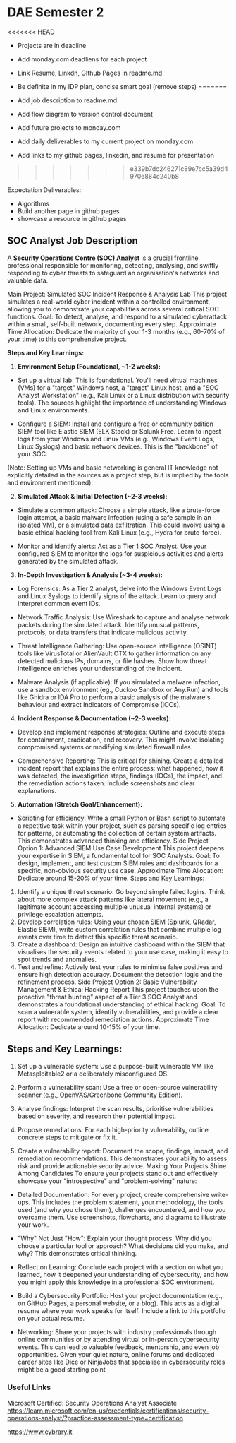 # DAE Semester 2

<<<<<<< HEAD
- Projects are in deadline 
- Add monday.com deadliens for each project
- Link Resume, Linkdn, GIthub Pages in readme.md

- Be definite in my IDP plan, concise smart goal (remove steps)
=======
- Add job description to readme.md
- Add flow diagram to version control document
- Add future projects to monday.com
- Add daily deliverables to my current project on monday.com

- Add links to my github pages, linkedin, and resume for presentation
>>>>>>> e339b7dc246271c89e7cc5a39d4970e884c240b8

Expectation Deliverables: 
- Algorithms
- Build another page in github pages
- showcase a resource in github pages

## SOC Analyst Job Description

A **Security Operations Centre (SOC) Analyst** is a crucial frontline professional responsible for monitoring, detecting, analysing, and swiftly responding to cyber threats to safeguard an organisation's networks and valuable data.

Main Project: Simulated SOC Incident Response & Analysis Lab
This project simulates a real-world cyber incident within a controlled environment, allowing you to demonstrate your capabilities across several critical SOC functions. Goal: To detect, analyse, and respond to a simulated cyberattack within a small, self-built network, documenting every step. Approximate Time Allocation: Dedicate the majority of your 1-3 months (e.g., 60-70% of your time) to this comprehensive project.

**Steps and Key Learnings:**

1. **Environment Setup (Foundational, ~1-2 weeks):**

- Set up a virtual lab: This is foundational. You'll need virtual machines (VMs) for a "target" Windows host, a "target" Linux host, and a "SOC Analyst Workstation" (e.g., Kali Linux or a Linux distribution with security tools). The sources highlight the importance of understanding Windows and Linux environments.

- Configure a SIEM: Install and configure a free or community edition SIEM tool like Elastic SIEM (ELK Stack) or Splunk Free. Learn to ingest logs from your Windows and Linux VMs (e.g., Windows Event Logs, Linux Syslogs) and basic network devices. This is the "backbone" of your SOC.

(Note: Setting up VMs and basic networking is general IT knowledge not explicitly detailed in the sources as a project step, but is implied by the tools and environment mentioned).

2. **Simulated Attack & Initial Detection (~2-3 weeks):**

- Simulate a common attack: Choose a simple attack, like a brute-force login attempt, a basic malware infection (using a safe sample in an isolated VM), or a simulated data exfiltration. This could involve using a basic ethical hacking tool from Kali Linux (e.g., Hydra for brute-force).

- Monitor and identify alerts: Act as a Tier 1 SOC Analyst. Use your configured SIEM to monitor the logs for suspicious activities and alerts generated by the simulated attack.

3. **In-Depth Investigation & Analysis (~3-4 weeks):**

- Log Forensics: As a Tier 2 analyst, delve into the Windows Event Logs and Linux Syslogs to identify signs of the attack. Learn to query and interpret common event IDs.

- Network Traffic Analysis: Use Wireshark to capture and analyse network packets during the simulated attack. Identify unusual patterns, protocols, or data transfers that indicate malicious activity.

- Threat Intelligence Gathering: Use open-source intelligence (OSINT) tools like VirusTotal or AlienVault OTX to gather information on any detected malicious IPs, domains, or file hashes. Show how threat intelligence enriches your understanding of the incident.

- Malware Analysis (if applicable): If you simulated a malware infection, use a sandbox environment (eg., Cuckoo Sandbox or Any.Run) and tools like Ghidra or IDA Pro to perform a basic analysis of the malware's behaviour and extract Indicators of Compromise (IOCs). 

4. **Incident Response & Documentation (~2-3 weeks):**

- Develop and implement response strategies: Outline and execute steps for containment, eradication, and recovery. This might involve isolating compromised systems or modifying simulated firewall rules.

- Comprehensive Reporting: This is critical for shining. Create a detailed incident report that explains the entire process: what happened, how it was detected, the investigation steps, findings (IOCs), the impact, and the remediation actions taken. Include screenshots and clear explanations.

5. **Automation (Stretch Goal/Enhancement):**

- Scripting for efficiency: Write a small Python or Bash script to automate a repetitive task within your project, such as parsing specific log entries for patterns, or automating the collection of certain system artifacts. This demonstrates advanced thinking and efficiency.
Side Project Option 1: Advanced SIEM Use Case Development
This project deepens your expertise in SIEM, a fundamental tool for SOC Analysts. Goal: To design, implement, and test custom SIEM rules and dashboards for a specific, non-obvious security use case. Approximate Time Allocation: Dedicate around 15-20% of your time.
Steps and Key Learnings:

1. Identify a unique threat scenario: Go beyond simple failed logins. Think about more complex attack patterns like lateral movement (e.g., a legitimate account accessing multiple unusual internal systems) or privilege escalation attempts.
2. Develop correlation rules: Using your chosen SIEM (Splunk, QRadar, Elastic SIEM), write custom correlation rules that combine multiple log events over time to detect this specific threat scenario.
3. Create a dashboard: Design an intuitive dashboard within the SIEM that visualises the security events related to your use case, making it easy to spot trends and anomalies.
4. Test and refine: Actively test your rules to minimise false positives and ensure high detection accuracy. Document the detection logic and the refinement process.
Side Project Option 2: Basic Vulnerability Management & Ethical Hacking Report
This project touches upon the proactive "threat hunting" aspect of a Tier 3 SOC Analyst and demonstrates a foundational understanding of ethical hacking. Goal: To scan a vulnerable system, identify vulnerabilities, and provide a clear report with recommended remediation actions. Approximate Time Allocation: Dedicate around 10-15% of your time.

## Steps and Key Learnings:

1. Set up a vulnerable system: Use a purpose-built vulnerable VM like Metasploitable2 or a deliberately misconfigured OS.

2. Perform a vulnerability scan: Use a free or open-source vulnerability scanner (e.g., OpenVAS/Greenbone Community Edition).

3. Analyse findings: Interpret the scan results, prioritise vulnerabilities based on severity, and research their potential impact.

4. Propose remediations: For each high-priority vulnerability, outline concrete steps to mitigate or fix it.

5. Create a vulnerability report: Document the scope, findings, impact, and remediation recommendations. This demonstrates your ability to assess risk and provide actionable security advice.
Making Your Projects Shine Among Candidates
To ensure your projects stand out and effectively showcase your "introspective" and "problem-solving" nature:

- Detailed Documentation: For every project, create comprehensive write-ups. This includes the problem statement, your methodology, the tools used (and why you chose them), challenges encountered, and how you overcame them. Use screenshots, flowcharts, and diagrams to illustrate your work.

- "Why" Not Just "How": Explain your thought process. Why did you choose a particular tool or approach? What decisions did you make, and why? This demonstrates critical thinking.

- Reflect on Learning: Conclude each project with a section on what you learned, how it deepened your understanding of cybersecurity, and how you might apply this knowledge in a professional SOC environment.

- Build a Cybersecurity Portfolio: Host your project documentation (e.g., on GitHub Pages, a personal website, or a blog). This acts as a digital resume where your work speaks for itself. Include a link to this portfolio on your actual resume.

- Networking: Share your projects with industry professionals through online communities or by attending virtual or in-person cybersecurity events. This can lead to valuable feedback, mentorship, and even job opportunities. Given your quiet nature, online forums and dedicated career sites like Dice or NinjaJobs that specialise in cybersecurity roles might be a good starting point

### Useful Links

Microsoft Certified: Security Operations Analyst Associate
https://learn.microsoft.com/en-us/credentials/certifications/security-operations-analyst/?practice-assessment-type=certification

https://www.cybrary.it